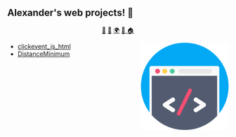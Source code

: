 ## Alexander's web projects! 👋

<p align="center">
<a href="https://github.com/alexliqu09/alexliqu09/blob/main/ai.md">🤖</a>
<a href="https://github.com/alexliqu09/alexliqu09/blob/main/cibersecurity.md">🔑</a>
<a href="https://github.com/alexliqu09/alexliqu09/blob/main/web.md">🌍</a>
<a href="https://github.com/alexliqu09/alexliqu09/blob/main/tutorials.md">📒 </a>
<a href="https://github.com/alexliqu09/alexliqu09">🏠</a>
</p>

<img align="right" height="auto" width="200" src="https://github.com/alexliqu09/alexliqu09/blob/main/src/web.jpg"/>
</a>

- [clickevent_js_html  ](https://github.com/alexliqu09/clickevent_js_html)
- [DistanceMinimum ](https://github.com/alexliqu09/DistanceMinimum)